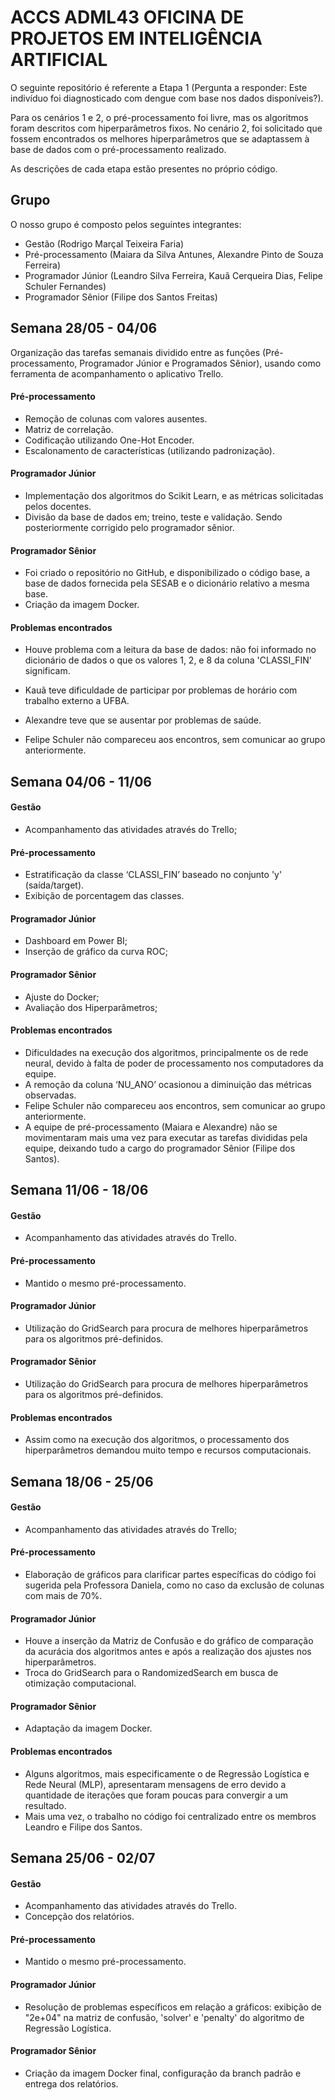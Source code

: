 # ACCS ADML43 OFICINA DE PROJETOS EM INTELIGÊNCIA ARTIFICIAL 
O seguinte repositório é referente a Etapa 1 (Pergunta a responder:  Este indivíduo foi diagnosticado com dengue com base nos dados disponíveis?).

Para os cenários 1 e 2, o pré-processamento foi livre, mas os algoritmos foram descritos com hiperparâmetros fixos. No cenário 2, foi solicitado que fossem encontrados os melhores hiperparâmetros que se adaptassem à base de dados com o pré-processamento realizado.

As descrições de cada etapa estão presentes no próprio código.

## Grupo

O nosso grupo é composto pelos seguintes integrantes:
- Gestão (Rodrigo Marçal Teixeira Faria)
- Pré-processamento (Maiara da Silva Antunes, Alexandre Pinto de Souza Ferreira)
- Programador Júnior (Leandro Silva Ferreira, Kauã Cerqueira Dias, Felipe Schuler Fernandes)
- Programador Sênior (Filipe dos Santos Freitas)

## Semana 28/05 - 04/06

Organização das tarefas semanais dividido entre as funções (Pré-processamento, Programador Júnior e Programados Sênior), usando como ferramenta de acompanhamento o aplicativo Trello.

#### Pré-processamento

- Remoção de colunas com valores ausentes.
- Matriz de correlação.
- Codificação utilizando One-Hot Encoder.
- Escalonamento de características (utilizando padronização).

#### Programador Júnior

- Implementação dos algoritmos do Scikit Learn, e as métricas solicitadas pelos docentes.
- Divisão da base de dados em; treino, teste e validação. Sendo posteriormente corrigido pelo programador sênior.

#### Programador Sênior

- Foi criado o repositório no GitHub, e disponibilizado o código base, a base de dados fornecida pela SESAB e o dicionário relativo a mesma base.
- Criação da imagem Docker.

#### Problemas encontrados

- Houve problema com a leitura da base de dados: não foi informado no dicionário de dados o que os valores 1, 2, e  8 da coluna 'CLASSI_FIN' significam.

- Kauã teve dificuldade de participar por problemas de horário com trabalho externo a UFBA.

- Alexandre teve que se ausentar por problemas de saúde.

- Felipe Schuler não compareceu aos encontros, sem comunicar ao grupo anteriormente.

## Semana 04/06 - 11/06

#### Gestão
- Acompanhamento das atividades através do Trello;

#### Pré-processamento
- Estratificação da classe ‘CLASSI_FIN’ baseado no conjunto 'y' (saída/target).
- Exibição de porcentagem das classes.

#### Programador Júnior
- Dashboard em Power BI;
- Inserção de gráfico da curva ROC;

#### Programador Sênior
- Ajuste do Docker;
- Avaliação dos Hiperparâmetros;

#### Problemas encontrados
- Dificuldades na execução dos algoritmos, principalmente os de rede neural, devido à falta de poder de processamento nos computadores da equipe.
- A remoção da coluna ‘NU_ANO’ ocasionou a diminuição das métricas observadas.
- Felipe Schuler não compareceu aos encontros, sem comunicar ao grupo anteriormente.
- A equipe de pré-processamento (Maiara e Alexandre) não se movimentaram mais uma vez para executar as tarefas divididas pela equipe, deixando tudo a cargo do programador Sênior (Filipe dos Santos).

## Semana 11/06 - 18/06
#### Gestão 
- Acompanhamento das atividades através do Trello.
#### Pré-processamento
- Mantido o mesmo pré-processamento.
#### Programador Júnior
- Utilização do GridSearch para procura de melhores hiperparâmetros para os algoritmos pré-definidos.
#### Programador Sênior
- Utilização do GridSearch para procura de melhores hiperparâmetros para os algoritmos pré-definidos.
#### Problemas encontrados
- Assim como na execução dos algoritmos, o processamento dos hiperparâmetros demandou muito tempo e recursos computacionais.

## Semana 18/06 - 25/06
#### Gestão
- Acompanhamento das atividades através do Trello;
#### Pré-processamento
- Elaboração de gráficos para clarificar partes específicas do código foi sugerida pela Professora Daniela, como no caso da exclusão de colunas com mais de 70%.
#### Programador Júnior
- Houve a inserção da Matriz de Confusão e do gráfico de comparação da acurácia dos algoritmos antes e após a realização dos ajustes nos hiperparâmetros.
- Troca do GridSearch para o RandomizedSearch em busca de otimização computacional.
#### Programador Sênior
- Adaptação da imagem Docker.
#### Problemas encontrados
- Alguns algoritmos, mais especificamente o de Regressão Logística e Rede Neural (MLP), apresentaram mensagens de erro devido a quantidade de iterações que foram poucas para convergir a um resultado.
- Mais uma vez, o trabalho no código foi centralizado entre os membros Leandro e Filipe dos Santos.
  
## Semana 25/06 - 02/07
#### Gestão
- Acompanhamento das atividades através do Trello.
- Concepção dos relatórios.
#### Pré-processamento
- Mantido o mesmo pré-processamento.
#### Programador Júnior
- Resolução de problemas específicos em relação a gráficos: exibição de "2e+04" na matriz de confusão, 'solver' e 'penalty' do algoritmo de Regressão Logística.
#### Programador Sênior
- Criação da imagem Docker final, configuração da branch padrão e entrega dos relatórios.
